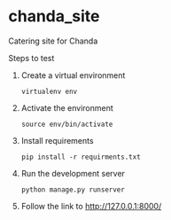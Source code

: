 # chanda_site
Catering site for Chanda

Steps to test
1) Create a virtual environment 
    ~~~
    virtualenv env
    ~~~

2) Activate the environment
    ~~~
    source env/bin/activate
    ~~~

3) Install requirements
   ~~~
   pip install -r requirments.txt
   ~~~

4) Run the development server
   ~~~
   python manage.py runserver
   ~~~
5) Follow the link to http://127.0.0.1:8000/
